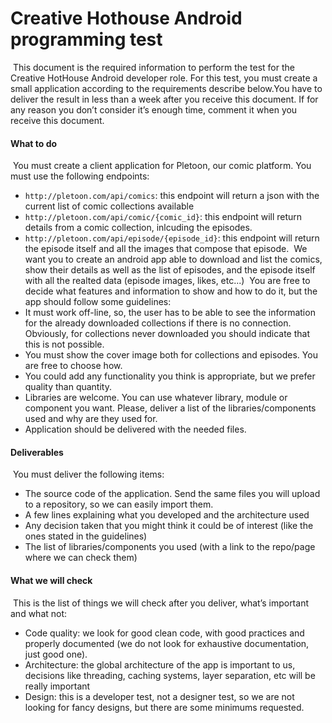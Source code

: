 # Creative Hothouse Android programming test
​
This document is the required information to perform the test for the Creative HotHouse Android developer role. For this test, you must create a small application according to the requirements describe below.
​
You have to deliver the result in less than a week after you receive this document. If for any reason you don’t consider it’s enough time, comment it when you receive this document.
​
#### What to do
​
You must create a client application for Pletoon, our comic platform. You must use the following endpoints:
​
- `http://pletoon.com/api/comics`: this endpoint will return a json with the current list of comic collections available
- `http://pletoon.com/api/comic/{comic_id}`: this endpoint will return details from a comic collection, inlcuding the episodes.
- `http://pletoon.com/api/episode/{episode_id}`: this endpoint will return the episode itself and all the images that compose that episode.
​
We want you to create an android app able to download and list the comics, show their details as well as the list of episodes, and the episode itself with all the realted data (episode images, likes, etc...)
​
You are free to decide what features and information to show and how to do it, but the app should follow some guidelines:
​
- It must work off-line, so, the user has to be able to see the information for the already downloaded collections if there is no connection. Obviously, for collections never downloaded you should indicate that this is not possible.
- You must show the cover image both for collections and episodes. You are free to choose how.
- You could add any functionality you think is appropriate, but we prefer quality than quantity.
- Libraries are welcome. You can use whatever library, module or component you want. Please, deliver a list of the libraries/components used and why are they used for.
- Application should be delivered with the needed files.
​
#### Deliverables
​
You must deliver the following items:
​
- The source code of the application. Send the same files you will upload to a repository, so we can easily import them.
- A few lines explaining what you developed and the architecture used
- Any decision taken that you might think it could be of interest (like the ones stated in the guidelines)
- The list of libraries/components you used (with a link to the repo/page where we can check them)
​
#### What we will check
​
This is the list of things we will check after you deliver, what’s important and what not:
- Code quality: we look for good clean code, with good practices and properly documented (we do  not look for exhaustive documentation, just good one).
- Architecture: the global architecture of the app is important to us, decisions like threading, caching systems, layer separation, etc will be really important
- Design: this is a developer test, not a designer test, so we are not looking for fancy designs, but there are some minimums requested.